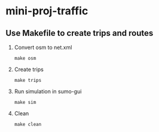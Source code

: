 # mini-proj-traffic

## Use Makefile to create trips and routes

1. Convert osm to net.xml

    ```shell
    make osm
    ```

2. Create trips

    ```shell
    make trips
    ```

3. Run simulation in sumo-gui

    ```shell
    make sim
    ```

4. Clean

    ```shell
    make clean
    ```
